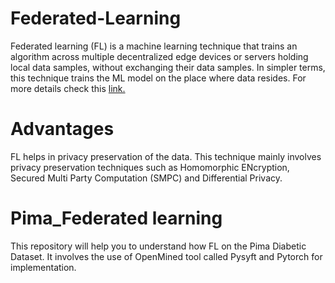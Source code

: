 # Federated-Learning
Federated learning (FL) is a machine learning technique that trains an algorithm across multiple decentralized edge devices or servers holding local data samples, without exchanging their data samples. In simpler terms, this technique trains the ML model on the place where data resides. For more details check this [link.](https://federated.withgoogle.com/)
# Advantages
FL helps in privacy preservation of the data. This technique mainly involves privacy preservation techniques such as Homomorphic ENcryption, Secured Multi Party Computation (SMPC) and Differential Privacy.
# Pima_Federated learning
This repository will help you to understand how FL on the Pima Diabetic Dataset. It involves the use of OpenMined tool called Pysyft and Pytorch for implementation.
